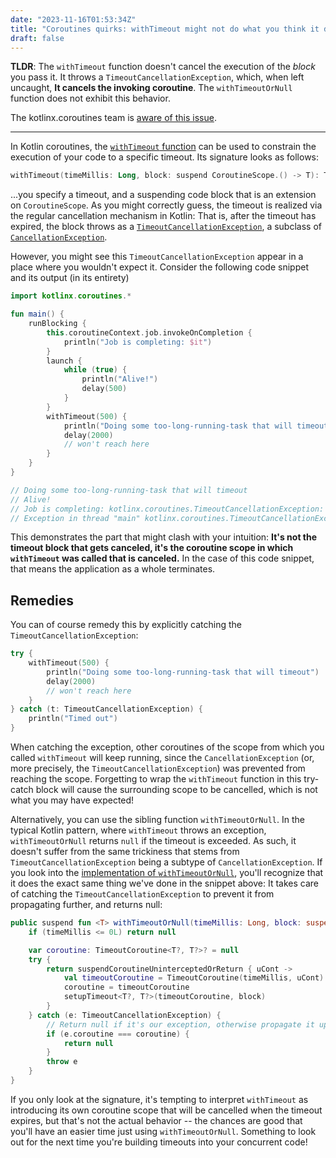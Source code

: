 ```yaml
---
date: "2023-11-16T01:53:34Z"
title: "Coroutines quirks: withTimeout might not do what you think it does"
draft: false
---
```


**TLDR**: The `withTimeout` function doesn't cancel the execution of the _block_ you pass it. It throws
a `TimeoutCancellationException`, which, when left uncaught, **It cancels the invoking
coroutine**. The `withTimeoutOrNull` function does not exhibit this behavior.

The kotlinx.coroutines team is [aware of this issue](https://github.com/Kotlin/kotlinx.coroutines/issues/1374).

<hr>

In Kotlin coroutines,
the [`withTimeout` function](https://kotlinlang.org/api/kotlinx.coroutines/kotlinx-coroutines-core/kotlinx.coroutines/with-timeout.html)
can be used to constrain the execution of your code to a specific timeout. Its signature looks as follows:

```kotlin
withTimeout(timeMillis: Long, block: suspend CoroutineScope.() -> T): T
```

...you specify a timeout, and a suspending code block that is an extension on `CoroutineScope`. As you might correctly
guess, the timeout is realized via the regular cancellation mechanism in Kotlin: That is, after the timeout has expired,
the block throws as
a [`TimeoutCancellationException`](https://kotlinlang.org/api/kotlinx.coroutines/kotlinx-coroutines-core/kotlinx.coroutines/-timeout-cancellation-exception/),
a subclass
of [`CancellationException`](https://kotlinlang.org/api/kotlinx.coroutines/kotlinx-coroutines-core/kotlinx.coroutines/-cancellation-exception/).

However, you might see this `TimeoutCancellationException` appear in a place where you wouldn't expect it. Consider the
following code snippet and its output (in its entirety)

```kotlin
import kotlinx.coroutines.*

fun main() {
    runBlocking {
        this.coroutineContext.job.invokeOnCompletion {
            println("Job is completing: $it")
        }
        launch {
            while (true) {
                println("Alive!")
                delay(500)
            }
        }
        withTimeout(500) {
            println("Doing some too-long-running-task that will timeout")
            delay(2000)
            // won't reach here
        }
    }
}

// Doing some too-long-running-task that will timeout
// Alive!
// Job is completing: kotlinx.coroutines.TimeoutCancellationException: Timed out waiting for 500 ms
// Exception in thread "main" kotlinx.coroutines.TimeoutCancellationException: Timed out waiting for 500 ms
```

This demonstrates the part that might clash with your intuition: **It's not the timeout block that gets canceled, it's
the coroutine scope in which `withTimeout` was called that is canceled.** In the case of this code snippet, that means
the application as a whole terminates.

## Remedies

You can of course remedy this by explicitly catching the `TimeoutCancellationException`:

```kotlin
try {
    withTimeout(500) {
        println("Doing some too-long-running-task that will timeout")
        delay(2000)
        // won't reach here
    }
} catch (t: TimeoutCancellationException) {
    println("Timed out")
}
```

When catching the exception, other coroutines of the scope from which you called `withTimeout` will keep running, since
the `CancellationException` (or, more precisely, the `TimeoutCancellationException`) was prevented from reaching the
scope. Forgetting to wrap the `withTimeout` function in this try-catch block will cause the surrounding scope to be
cancelled, which is not what you may have expected!

Alternatively, you can use the sibling function `withTimeoutOrNull`. In the typical Kotlin pattern, where `withTimeout`
throws an exception, `withTimeoutOrNull` returns `null` if the timeout is exceeded. As such, it doesn't suffer from the
same trickiness that stems from `TimeoutCancellationException` being a subtype of `CancellationException`. If you look
into
the [implementation of `withTimeoutOrNull`](https://github.com/Kotlin/kotlinx.coroutines/blob/28ed2cd84a376ec191fd15626624eba1cbd9fe4f/kotlinx-coroutines-core/common/src/Timeout.kt#L103-L115),
you'll recognize that it does the exact same thing we've done in the
snippet above: It takes care of catching the `TimeoutCancellationException` to prevent it from propagating further, and
returns null:

```kotlin
public suspend fun <T> withTimeoutOrNull(timeMillis: Long, block: suspend CoroutineScope.() -> T): T? {
    if (timeMillis <= 0L) return null

    var coroutine: TimeoutCoroutine<T?, T?>? = null
    try {
        return suspendCoroutineUninterceptedOrReturn { uCont ->
            val timeoutCoroutine = TimeoutCoroutine(timeMillis, uCont)
            coroutine = timeoutCoroutine
            setupTimeout<T?, T?>(timeoutCoroutine, block)
        }
    } catch (e: TimeoutCancellationException) {
        // Return null if it's our exception, otherwise propagate it upstream (e.g. in case of nested withTimeouts)
        if (e.coroutine === coroutine) {
            return null
        }
        throw e
    }
}
```

If you only look at the signature, it's tempting to interpret `withTimeout` as introducing its own coroutine scope that
will be cancelled when the timeout expires, but that's not the actual behavior -- the chances are good that you'll have
an easier time just using `withTimeoutOrNull`. Something to look out for the next time
you're building timeouts into your concurrent code!